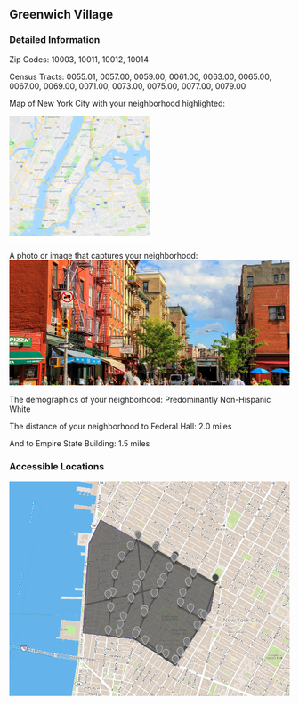 ## Greenwich Village

### Detailed Information

Zip Codes: 10003, 10011, 10012, 10014

Census Tracts: 0055.01, 0057.00, 0059.00, 0061.00, 0063.00, 0065.00, 0067.00, 0069.00,
0071.00, 0073.00, 0075.00, 0077.00, 0079.00

Map of New York City with your neighborhood highlighted:

![Sorry! I'm broken](image002.png)

A photo or image that captures your neighborhood:
![Sorry! I'm broken](image003.png)

The demographics of your neighborhood: Predominantly Non-Hispanic White

The distance of your neighborhood to Federal Hall: 2.0 miles

And to Empire State Building: 1.5 miles

### Accessible Locations

![Sorry! I'm broken](csci.png)
